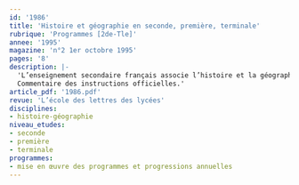 ```yaml
---
id: '1986'
title: 'Histoire et géographie en seconde, première, terminale'
rubrique: 'Programmes [2de-Tle]'
annee: '1995'
magazine: 'n°2 1er octobre 1995'
pages: '8'
description: |-
  'L’enseignement secondaire français associe l’histoire et la géographie, sciences sociales historiquement liées, et que leur finalité civique et éducative rapproche. Les programmes d’histoire et de géographie du lycée tiennent compte des acquis de l’école et du collège ; ils s’inscrivent dans des structures précises et des séries différentes ; ils doivent enfin, et c’est l’essentiel, répondre à des finalités (connaissances, apprentissage de la réflexion, exercice de la raison critique).
  Commentaire des instructions officielles.'
article_pdf: '1986.pdf'
revue: 'L’école des lettres des lycées'
disciplines:
- histoire-géographie
niveau_etudes:
- seconde
- première
- terminale
programmes:
- mise en œuvre des programmes et progressions annuelles
---
```


